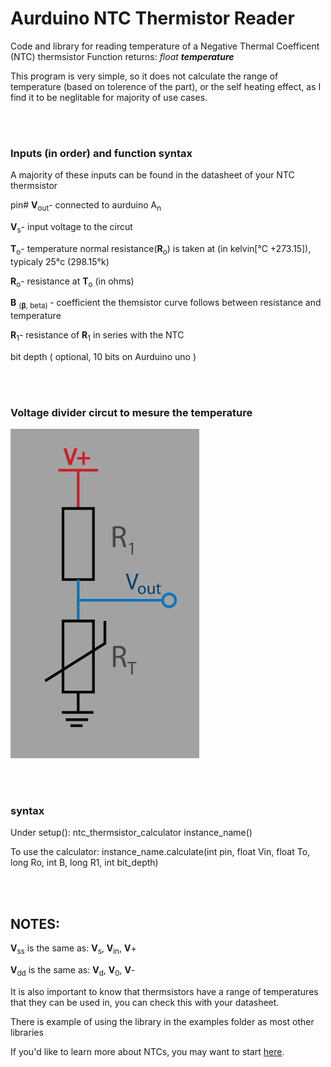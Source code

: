 [//]: <> (note, needs to uplod image for the ntc diagram)

# Aurduino NTC Thermistor Reader

  
Code and library for reading temperature of a Negative Thermal Coefficent (NTC) thermsistor 
Function returns: <i>float <b>temperature</b></i>

This program is very simple, so it does not calculate the range of temperature
(based on tolerence of the part), or the self heating effect, 
as I find it to be neglitable for majority of use cases.


<br><br>
### Inputs (in order) and function syntax

A majority of these inputs can be found in the datasheet of your NTC thermsistor
 
pin# <b>V</b><sub>out</sub>- connected to aurduino A<sub>n</sub><br>

<b>V</b><sub>s</sub>- input voltage to the circut<br>

<b>T</b><sub>o</sub>- temperature normal resistance(<b>R</b><sub>o</sub>) is taken at (in kelvin[°C +273.15]), typicaly 25°c (298.15°k) <br>

<b>R</b><sub>o</sub>- resistance at <b>T</b><sub>o</sub> (in ohms)

<b>B</b> <sub>(<b>β</b>, beta) </sub>- coefficient the themsistor curve follows between resistance and temperature <br>

<b>R</b><sub>1</sub>- resistance of <b>R</b><sub>1</sub> in series with the NTC

bit depth  ( optional, 10 bits on Aurduino uno ) 

<br><br>


### Voltage divider circut to mesure the temperature 


<img src=/imgs/NTC%20diagam-01.png width = 60%>

<br><br>

### <b>syntax</b>

Under setup(): ntc_thermsistor_calculator instance_name()

 To use the calculator: instance_name.calculate(int pin, float Vin, float To, long Ro, int B, long R1, int bit_depth)


<br><br>

## NOTES:


<!--sorry for getting sloppy here it was midnight when i was finishing this, I don't plan on fixing it-->
<b>V</b><sub>ss</sub> is the same as: <b>V</b><sub>s</sub>, <b>V</b><sub>in</sub>, <b>V</b>+

<b>V</b><sub>dd</sub> is the same as: <b>V</b><sub>d</sub>, <b>V</b><sub>0</sub>, <b>V</b>-

It is also important to know that thermsistors have a range of temperatures that they can be used in, you can check this with your datasheet.

There is example of using the library in the examples folder as most other libraries

If you'd like to learn more about NTCs, you may want to start [here](https://www.electronics-tutorials.ws/io/thermistors.html).

<br><br>
